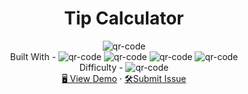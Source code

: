 <h1 align="center">Tip Calculator</h1>

<div align="center">
  <img src="https://gpx.ge/js/img/raw/1062_tip_calculator.gif" alt="qr-code" />
</div>

  <div align="center">
    Built With - <img src="https://img.shields.io/badge/-HTML-6abecd" alt="qr-code" />
  <img src="https://img.shields.io/badge/-CSS-3e54a3" alt="qr-code" />
  <img src="https://img.shields.io/badge/-JS-cf6390" alt="qr-code" />
  <img src="https://img.shields.io/badge/-React-f4cf0c" alt="qr-code" />
  <br/>
    Difficulty - <img src="https://img.shields.io/badge/%202%20-junior-white?labelColor=aad742" alt="qr-code" />
  <br/>
    <a href="https://65b747151cb913f159e8c2e7--deft-cranachan-73b09d.netlify.app/" target="_blank">🖥️ View Demo</a>
    ·
    <a href="https://github.com/tsotneforester/FrontendMentor/issues">🛠Submit Issue</a>

  </div>

<!-- ![html](https://img.shields.io/badge/-HTML-6abecd "image")
![css](https://img.shields.io/badge/-CSS-3e54a3 "image")
![js](https://img.shields.io/badge/-JS-cf6390 "image")
![react](https://img.shields.io/badge/-React-f4cf0c "image")
![api](https://img.shields.io/badge/-API-aad742 "image")
- Difficulty Level
![newbie](https://img.shields.io/badge/%201%20-newbie-white?labelColor=6abecd "image")
![junior](https://img.shields.io/badge/%202%20-junior-white?labelColor=aad742 "image")
![intermediate](https://img.shields.io/badge/%203%20-intermediate-white?labelColor=f1b604 "image")
![advanced](https://img.shields.io/badge/%204%20-advanced-white?labelColor=bf4605 "image")
![guru](https://img.shields.io/badge/%205%20-guru-white?labelColor=ed2c49 "image") -->

